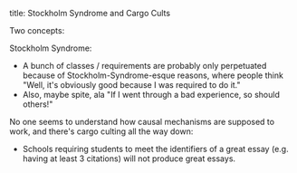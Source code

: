 title: Stockholm Syndrome and Cargo Cults

Two concepts:

Stockholm Syndrome:

- A bunch of classes / requirements are probably only perpetuated because of Stockholm-Syndrome-esque reasons, where people think "Well, it's obviously good because I was required to do it."
- Also, maybe spite, ala "If I went through a bad experience, so should others!"

No one seems to understand how causal mechanisms are supposed to work, and there's cargo culting all the way down:

- Schools requiring students to meet the identifiers of a great essay (e.g. having at least 3 citations) will not produce great essays.